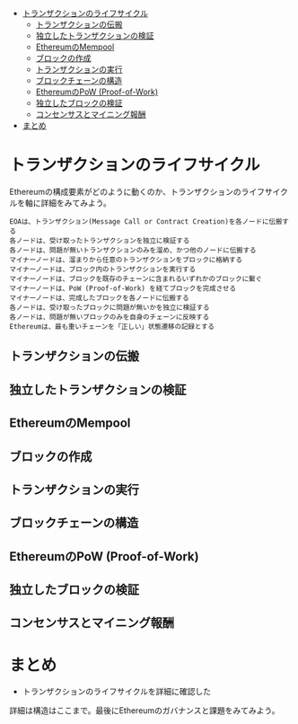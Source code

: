 - [トランザクションのライフサイクル](#トランザクションのライフサイクル)
  - [トランザクションの伝搬](#トランザクションの伝搬)
  - [独立したトランザクションの検証](#独立したトランザクションの検証)
  - [EthereumのMempool](#ethereumのmempool)
  - [ブロックの作成](#ブロックの作成)
  - [トランザクションの実行](#トランザクションの実行)
  - [ブロックチェーンの構造](#ブロックチェーンの構造)
  - [EthereumのPoW (Proof-of-Work)](#ethereumのpow-proof-of-work)
  - [独立したブロックの検証](#独立したブロックの検証)
  - [コンセンサスとマイニング報酬](#コンセンサスとマイニング報酬)
- [まとめ](#まとめ)


# トランザクションのライフサイクル
 
Ethereumの構成要素がどのように動くのか、トランザクションのライフサイクルを軸に詳細をみてみよう。

```
EOAは、トランザクション(Message Call or Contract Creation)を各ノードに伝搬する
各ノードは、受け取ったトランザクションを独立に検証する
各ノードは、問題が無いトランザクションのみを溜め、かつ他のノードに伝搬する
マイナーノードは、溜まりから任意のトランザクションをブロックに格納する
マイナーノードは、ブロック内のトランザクションを実行する
マイナーノードは、ブロックを既存のチェーンに含まれるいずれかのブロックに繋ぐ
マイナーノードは、PoW (Proof-of-Work) を経てブロックを完成させる
マイナーノードは、完成したブロックを各ノードに伝搬する
各ノードは、受け取ったブロックに問題が無いかを独立に検証する
各ノードは、問題が無いブロックのみを自身のチェーンに反映する
Ethereumは、最も重いチェーンを「正しい」状態遷移の記録とする
```

## トランザクションの伝搬
## 独立したトランザクションの検証
## EthereumのMempool
## ブロックの作成
## トランザクションの実行
## ブロックチェーンの構造
## EthereumのPoW (Proof-of-Work)
## 独立したブロックの検証
## コンセンサスとマイニング報酬

# まとめ
- トランザクションのライフサイクルを詳細に確認した　

詳細は構造はここまで。最後にEthereumのガバナンスと課題をみてみよう。